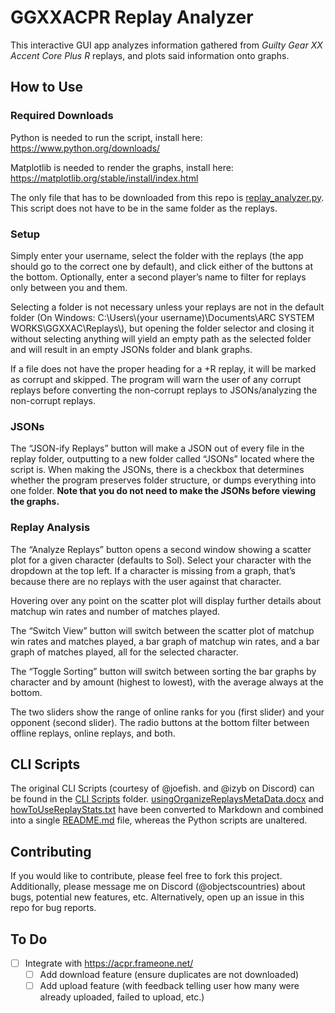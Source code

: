 # GGXXACPR Replay Analyzer

This interactive GUI app analyzes information gathered from *Guilty Gear XX Accent Core Plus R* replays, and plots said information onto graphs.

## How to Use

### Required Downloads

Python is needed to run the script, install here: https://www.python.org/downloads/

Matplotlib is needed to render the graphs, install here: https://matplotlib.org/stable/install/index.html

The only file that has to be downloaded from this repo is [replay_analyzer.py](replay_analyzer.py). This script does not have to be in the same folder as the replays.

### Setup

Simply enter your username, select the folder with the replays (the app should go to the correct one by default), and click either of the buttons at the bottom. Optionally, enter a second player’s name to filter for replays only between you and them.

Selecting a folder is not necessary unless your replays are not in the default folder (On Windows: C:\Users\\(your username)\Documents\ARC SYSTEM WORKS\GGXXAC\Replays\\), but opening the folder selector and closing it without selecting anything will yield an empty path as the selected folder and will result in an empty JSONs folder and blank graphs.

If a file does not have the proper heading for a +R replay, it will be marked as corrupt and skipped. The program will warn the user of any corrupt replays before converting the non-corrupt replays to JSONs/analyzing the non-corrupt replays.

### JSONs

The “JSON-ify Replays” button will make a JSON out of every file in the replay folder, outputting to a new folder called “JSONs” located where the script is. When making the JSONs, there is a checkbox that determines whether the program preserves folder structure, or dumps everything into one folder. **Note that you do not need to make the JSONs before viewing the graphs.**

### Replay Analysis

The “Analyze Replays” button opens a second window showing a scatter plot for a given character (defaults to Sol). Select your character with the dropdown at the top left. If a character is missing from a graph, that’s because there are no replays with the user against that character.

Hovering over any point on the scatter plot will display further details about matchup win rates and number of matches played.

The “Switch View” button will switch between the scatter plot of matchup win rates and matches played, a bar graph of matchup win rates, and a bar graph of matches played, all for the selected character.

The “Toggle Sorting” button will switch between sorting the bar graphs by character and by amount (highest to lowest), with the average always at the bottom.

The two sliders show the range of online ranks for you (first slider) and your opponent (second slider). The radio buttons at the bottom filter between offline replays, online replays, and both.

## CLI Scripts

The original CLI Scripts (courtesy of @joefish. and @izyb on Discord) can be found in the [CLI Scripts](CLI%20Scripts) folder. [usingOrganizeReplaysMetaData.docx](CLI%20Scripts/usingOrganizeReplaysMetaData.docx?raw=1) and [howToUseReplayStats.txt](CLI%20Scripts/howToUseReplayStats.txt) have been converted to Markdown and combined into a single [README.md](CLI%20Scripts/README.md) file, whereas the Python scripts are unaltered.

## Contributing

If you would like to contribute, please feel free to fork this project. Additionally, please message me on Discord (@objectscountries) about bugs, potential new features, etc. Alternatively, open up an issue in this repo for bug reports.

## To Do

- [ ] Integrate with https://acpr.frameone.net/
  - [ ] Add download feature (ensure duplicates are not downloaded)
  - [ ] Add upload feature (with feedback telling user how many were already uploaded, failed to upload, etc.)
